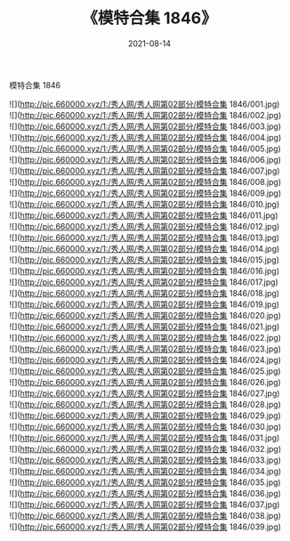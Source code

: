 ﻿---
layout: post
title:  《模特合集 1846》
date:   2021-08-14
img: http://pic.660000.xyz/1:/秀人网/秀人网第02部分/模特合集 1846/000.jpg
categories: [美女, 清纯, 唯美]
---

模特合集 1846

  ![](http://pic.660000.xyz/1:/秀人网/秀人网第02部分/模特合集 1846/001.jpg) <br> ![](http://pic.660000.xyz/1:/秀人网/秀人网第02部分/模特合集 1846/002.jpg) <br> ![](http://pic.660000.xyz/1:/秀人网/秀人网第02部分/模特合集 1846/003.jpg) <br> ![](http://pic.660000.xyz/1:/秀人网/秀人网第02部分/模特合集 1846/004.jpg) <br> ![](http://pic.660000.xyz/1:/秀人网/秀人网第02部分/模特合集 1846/005.jpg) <br> ![](http://pic.660000.xyz/1:/秀人网/秀人网第02部分/模特合集 1846/006.jpg) <br> ![](http://pic.660000.xyz/1:/秀人网/秀人网第02部分/模特合集 1846/007.jpg) <br> ![](http://pic.660000.xyz/1:/秀人网/秀人网第02部分/模特合集 1846/008.jpg) <br> ![](http://pic.660000.xyz/1:/秀人网/秀人网第02部分/模特合集 1846/009.jpg) <br> ![](http://pic.660000.xyz/1:/秀人网/秀人网第02部分/模特合集 1846/010.jpg) <br> ![](http://pic.660000.xyz/1:/秀人网/秀人网第02部分/模特合集 1846/011.jpg) <br> ![](http://pic.660000.xyz/1:/秀人网/秀人网第02部分/模特合集 1846/012.jpg) <br> ![](http://pic.660000.xyz/1:/秀人网/秀人网第02部分/模特合集 1846/013.jpg) <br> ![](http://pic.660000.xyz/1:/秀人网/秀人网第02部分/模特合集 1846/014.jpg) <br> ![](http://pic.660000.xyz/1:/秀人网/秀人网第02部分/模特合集 1846/015.jpg) <br> ![](http://pic.660000.xyz/1:/秀人网/秀人网第02部分/模特合集 1846/016.jpg) <br> ![](http://pic.660000.xyz/1:/秀人网/秀人网第02部分/模特合集 1846/017.jpg) <br> ![](http://pic.660000.xyz/1:/秀人网/秀人网第02部分/模特合集 1846/018.jpg) <br> ![](http://pic.660000.xyz/1:/秀人网/秀人网第02部分/模特合集 1846/019.jpg) <br> ![](http://pic.660000.xyz/1:/秀人网/秀人网第02部分/模特合集 1846/020.jpg) <br> ![](http://pic.660000.xyz/1:/秀人网/秀人网第02部分/模特合集 1846/021.jpg) <br> ![](http://pic.660000.xyz/1:/秀人网/秀人网第02部分/模特合集 1846/022.jpg) <br> ![](http://pic.660000.xyz/1:/秀人网/秀人网第02部分/模特合集 1846/023.jpg) <br> ![](http://pic.660000.xyz/1:/秀人网/秀人网第02部分/模特合集 1846/024.jpg) <br> ![](http://pic.660000.xyz/1:/秀人网/秀人网第02部分/模特合集 1846/025.jpg) <br> ![](http://pic.660000.xyz/1:/秀人网/秀人网第02部分/模特合集 1846/026.jpg) <br> ![](http://pic.660000.xyz/1:/秀人网/秀人网第02部分/模特合集 1846/027.jpg) <br> ![](http://pic.660000.xyz/1:/秀人网/秀人网第02部分/模特合集 1846/028.jpg) <br> ![](http://pic.660000.xyz/1:/秀人网/秀人网第02部分/模特合集 1846/029.jpg) <br> ![](http://pic.660000.xyz/1:/秀人网/秀人网第02部分/模特合集 1846/030.jpg) <br> ![](http://pic.660000.xyz/1:/秀人网/秀人网第02部分/模特合集 1846/031.jpg) <br> ![](http://pic.660000.xyz/1:/秀人网/秀人网第02部分/模特合集 1846/032.jpg) <br> ![](http://pic.660000.xyz/1:/秀人网/秀人网第02部分/模特合集 1846/033.jpg) <br> ![](http://pic.660000.xyz/1:/秀人网/秀人网第02部分/模特合集 1846/034.jpg) <br> ![](http://pic.660000.xyz/1:/秀人网/秀人网第02部分/模特合集 1846/035.jpg) <br> ![](http://pic.660000.xyz/1:/秀人网/秀人网第02部分/模特合集 1846/036.jpg) <br> ![](http://pic.660000.xyz/1:/秀人网/秀人网第02部分/模特合集 1846/037.jpg) <br> ![](http://pic.660000.xyz/1:/秀人网/秀人网第02部分/模特合集 1846/038.jpg) <br> ![](http://pic.660000.xyz/1:/秀人网/秀人网第02部分/模特合集 1846/039.jpg) <br>